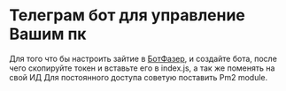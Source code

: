 # Телеграм бот для управление Вашим пк
Для того что бы настроить зайтие в [БотФазер](https://t.me/BotFather), и создайте бота, после чего скопируйте токен и вставьте его в index.js, а так же поменять на свой ИД
Для постоянного доступа советую поставить Pm2 module.
